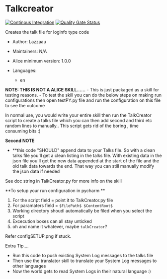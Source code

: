 # Talkcreator

[![Continous Integration](https://gitlab.com/project-alice-assistant/skills/skill_Talkcreator/badges/master/pipeline.svg)](https://gitlab.com/project-alice-assistant/skills/skill_Talkcreator/pipelines/latest) [![Quality Gate Status](https://sonarcloud.io/api/project_badges/measure?project=project-alice-assistant_skill_Talkcreator&metric=alert_status)](https://sonarcloud.io/dashboard?id=project-alice-assistant_skill_Talkcreator)

Creates the talk file for loginfo type code

- Author: Lazzaau
- Maintainers: N/A
- Alice minimum version: 1.0.0
- Languages:

  - en

**NOTE: THIS IS NOT A ALICE SKILL......**
    - This is just packaged as a skill for testing reasons.
    - To test the skill you can do the below steps on making run configurations
        then open testPY.py file and run the configuration on this file to see the outcome
        
In normal use, you would write your entire skill then run the TalkCreator script
 to create a talks file which you can then add second and third etc random lines to manually..
 This script gets rid of the boring , time consuming bits :)

**Second NOTE**

 - **this code "SHOULD" append data to your Talks file. So with a clean talks file you'll get a clean listing in the 
 talks file. With existing data in the json file you'll get the new data appended at the start of the file
  and the old talk data towards the end. That way you can still manually modify the json data if needed

See doc string in TalkCreator.py for more info on the skill

**To setup your run configuration in pycharm **

1. For the script field = point it to TalkCreator.py file
2. For paramaters field  = ```$FilePath$ $ContentRoot$```
3. Working directory shoudl automatically be filed when you select the script
4. Excecution boxes can all stay unticked
5. oh and name it whatever, maybe ```talkCreator```?

Refer configSETUP.png if stuck.

Extra Tip....

- Run this code to push existing System Log messages to the talks file
- Then use the translator skill to translate your System Log messages to other languages
- Now the world gets to read System Logs in their natural language :)

 



